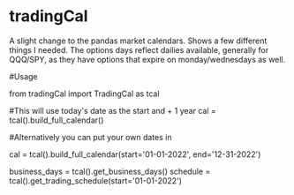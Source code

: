 # tradingCal
A slight change to the pandas market calendars. Shows a few different things I needed. The options days reflect dailies available, generally for QQQ/SPY,
as they have options that expire on monday/wednesdays as well.



#Usage

from tradingCal import TradingCal as tcal

#This will use today's date as the start and + 1 year
cal = tcal().build_full_calendar()

#Alternatively you can put your own dates in

cal = tcal().build_full_calendar(start='01-01-2022', end='12-31-2022')


business_days = tcal().get_business_days()
schedule = tcal().get_trading_schedule(start='01-01-2022')

